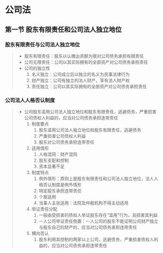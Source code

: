 # 公司法

## 第一节 股东有限责任和公司法人独立地位
### 股东有限责任与公司法人独立地位
> - 股东有限责任：股东以认缴出资额为限对公司债务承担有限责任
> - 公司无限责任：公司以其实际拥有的全部资产对公司债务承担责任
> - 公司的独立性
>   1. 名义独立：公司成立后以独立的名义为民事法律行为
>   2. 财产独立：公司有独立的法人财产，享有法人财产权
>   3. 责任独立：公司以其实际拥有的全部资产对公司债务承担责任

### 公司法人人格否认制度
> - 公司股东滥用公司法人独立地位和股东有限责任，逃避债务，严重损害公司债权人利益的，应当对公司债务承担连带责任
>   1. 制度要点
>       1. 股东滥用公司法人独立地位和股东有限责任，逃避债务
>       2. 严重损害公司债权人利益
>       3. 股东对公司债务承担连带责任
>   2. 适用情形
>       1. 人格混同：财产混同
>       2. 股东支配和控制
>       3. 资本显著不足
>   3. 制度特点
>       1. 例外情形：原则上是股东有限责任和公司法人独立地位，法人人格否认制度是例外情形
>       2. 特定股东承担连带责任
>       3. 个案适用
>       4. 当事人主张适用：法院及仲裁机构不得主动适用
>   4. 举证责任分配
>       1. 一般由受损害的债权人举证股东存在“滥用”行为，且损害其利益
>       2. 一人公司举证责任倒置：一人公司的股东不能证明公司财产独立与股东自己的财产的，应当对公司债务承担连带责任
>   5. 横向否认
>       1. 股东利用其控制的两家以上公司，逃避债务，严重损害债权人利益的，应当对公司债务承担连带责任